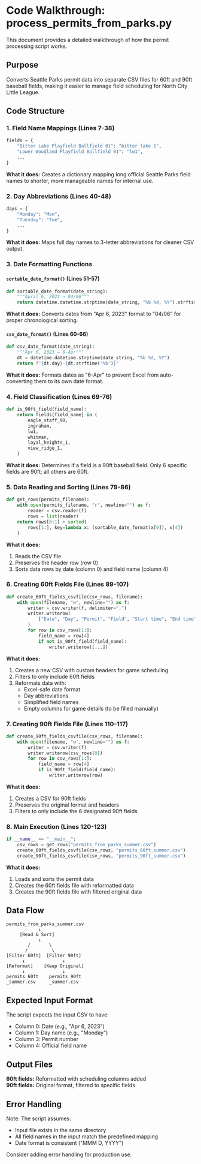 # Code Walkthrough: process_permits_from_parks.py

This document provides a detailed walkthrough of how the permit processing script works.

## Purpose
Converts Seattle Parks permit data into separate CSV files for 60ft and 90ft baseball fields, making it easier to manage field scheduling for North City Little League.

## Code Structure

### 1. Field Name Mappings (Lines 7-38)
```python
fields = {
    "Bitter Lake Playfield Ballfield 01": "bitter lake 1",
    "Lower Woodland Playfield Ballfield 01": "lw1",
    ...
}
```
**What it does:** Creates a dictionary mapping long official Seattle Parks field names to shorter, more manageable names for internal use.

### 2. Day Abbreviations (Lines 40-48)
```python
days = {
    "Monday": "Mon",
    "Tuesday": "Tue",
    ...
}
```
**What it does:** Maps full day names to 3-letter abbreviations for cleaner CSV output.

### 3. Date Formatting Functions

#### `sortable_date_format()` (Lines 51-57)
```python
def sortable_date_format(date_string):
    """April 6, 2023 → 04/06"""
    return datetime.datetime.strptime(date_string, "%b %d, %Y").strftime("%m/%d")
```
**What it does:** Converts dates from "Apr 6, 2023" format to "04/06" for proper chronological sorting.

#### `csv_date_format()` (Lines 60-66)
```python
def csv_date_format(date_string):
    """Apr 6, 2023 → 6-Apr"""
    dt = datetime.datetime.strptime(date_string, "%b %d, %Y")
    return f"{dt.day}-{dt.strftime('%b')}"
```
**What it does:** Formats dates as "6-Apr" to prevent Excel from auto-converting them to its own date format.

### 4. Field Classification (Lines 69-76)
```python
def is_90ft_field(field_name):
    return fields[field_name] in (
        eagle_staff_90,
        ingraham,
        lw1,
        whitman,
        loyal_heights_1,
        view_ridge_1,
    )
```
**What it does:** Determines if a field is a 90ft baseball field. Only 6 specific fields are 90ft; all others are 60ft.

### 5. Data Reading and Sorting (Lines 79-86)
```python
def get_rows(permits_filename):
    with open(permits_filename, "r", newline="") as f:
        reader = csv.reader(f)
        rows = list(reader)
    return rows[0:1] + sorted(
        rows[1:], key=lambda x: (sortable_date_format(x[0]), x[4])
    )
```
**What it does:** 
1. Reads the CSV file
2. Preserves the header row (row 0)
3. Sorts data rows by date (column 0) and field name (column 4)

### 6. Creating 60ft Fields File (Lines 89-107)
```python
def create_60ft_fields_csvfile(csv_rows, filename):
    with open(filename, "w", newline="") as f:
        writer = csv.writer(f, delimiter=",")
        writer.writerow(
            ["Date", "Day", "Permit", "Field", "Start time", "End time", "Home", "Away"]
        )
        for row in csv_rows[1:]:
            field_name = row[4]
            if not is_90ft_field(field_name):
                writer.writerow([...])
```
**What it does:**
1. Creates a new CSV with custom headers for game scheduling
2. Filters to only include 60ft fields
3. Reformats data with:
   - Excel-safe date format
   - Day abbreviations
   - Simplified field names
   - Empty columns for game details (to be filled manually)

### 7. Creating 90ft Fields File (Lines 110-117)
```python
def create_90ft_fields_csvfile(csv_rows, filename):
    with open(filename, "w", newline="") as f:
        writer = csv.writer(f)
        writer.writerow(csv_rows[0])
        for row in csv_rows[1:]:
            field_name = row[4]
            if is_90ft_field(field_name):
                writer.writerow(row)
```
**What it does:**
1. Creates a CSV for 90ft fields
2. Preserves the original format and headers
3. Filters to only include the 6 designated 90ft fields

### 8. Main Execution (Lines 120-123)
```python
if __name__ == "__main__":
    csv_rows = get_rows("permits_from_parks_summer.csv")
    create_60ft_fields_csvfile(csv_rows, "permits_60ft_summer.csv")
    create_90ft_fields_csvfile(csv_rows, "permits_90ft_summer.csv")
```
**What it does:**
1. Loads and sorts the permit data
2. Creates the 60ft fields file with reformatted data
3. Creates the 90ft fields file with filtered original data

## Data Flow

```
permits_from_parks_summer.csv
            ↓
     [Read & Sort]
            ↓
        /       \
       /         \
[Filter 60ft]  [Filter 90ft]
      ↓              ↓
[Reformat]    [Keep Original]
      ↓              ↓
permits_60ft    permits_90ft
_summer.csv     _summer.csv
```

## Expected Input Format

The script expects the input CSV to have:
- Column 0: Date (e.g., "Apr 6, 2023")
- Column 1: Day name (e.g., "Monday")
- Column 3: Permit number
- Column 4: Official field name

## Output Files

**60ft fields:** Reformatted with scheduling columns added  
**90ft fields:** Original format, filtered to specific fields

## Error Handling

Note: The script assumes:
- Input file exists in the same directory
- All field names in the input match the predefined mapping
- Date format is consistent ("MMM D, YYYY")

Consider adding error handling for production use.
